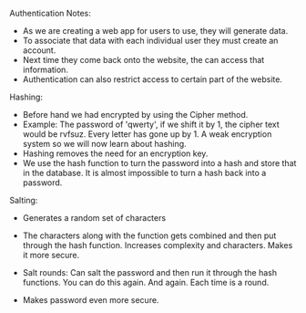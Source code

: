 Authentication Notes:

- As we are creating a web app for users to use, they will generate data.
- To associate that data with each individual user they must create an account. 
- Next time they come back onto the website, the can access that information.
- Authentication can also restrict access to certain part of the website.

Hashing:
- Before hand we had encrypted by using the Cipher method.
- Example: The password of 'qwerty', if we shift it by 1, the cipher text would be rvfsuz. Every letter has gone up by 1. A weak encryption system so we will now learn about hashing.
- Hashing removes the need for an encryption key. 
- We use the hash function to turn the password into a hash and store that in the database. It is almost impossible to turn a hash back into a password.

Salting:
- Generates a random set of characters 
- The characters along with the function gets combined and then put through the hash function. Increases complexity and characters. Makes it more secure.

- Salt rounds: Can salt the password and then run it through the hash functions. You can do this again. And again. Each time is a round.

- Makes password even more secure. 